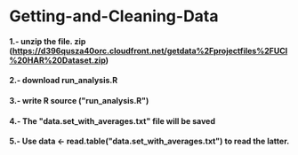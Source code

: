 Getting-and-Cleaning-Data
=========================
#### 1.- unzip the file. zip (https://d396qusza40orc.cloudfront.net/getdata%2Fprojectfiles%2FUCI%20HAR%20Dataset.zip)
#### 2.- download run_analysis.R
#### 3.- write R source ("run_analysis.R")
#### 4.- The "data.set_with_averages.txt" file will be saved
#### 5.- Use data <- read.table("data.set_with_averages.txt") to read the latter.
